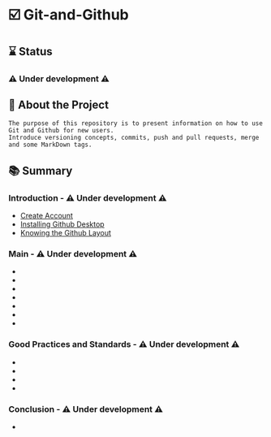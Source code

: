# ☑️ Git-and-Github
## ⌛ Status
### ⚠️ Under development ⚠️
## 📄 About the Project
    The purpose of this repository is to present information on how to use Git and Github for new users.
    Introduce versioning concepts, commits, push and pull requests, merge and some MarkDown tags.
## 📚 Summary
### Introduction - ⚠️ Under development ⚠️
  - <a href="https://github.com/LFernandoMB/Git-and-Github/blob/main/Creating%20Account.md">Create Account</a>
  - <a href="">Installing Github Desktop</a>
  - <a href="">Knowing the Github Layout</a>
### Main - ⚠️ Under development ⚠️
  - <a href=""></a>
  - <a href=""></a>
  - <a href=""></a>
  - <a href=""></a>
  - <a href=""></a>
  - <a href=""></a>
  - <a href=""></a>
### Good Practices and Standards - ⚠️ Under development ⚠️
  - <a href=""></a>
  - <a href=""></a>
  - <a href=""></a>
  - <a href=""></a>
### Conclusion - ⚠️ Under development ⚠️
  - <a href=""></a>
